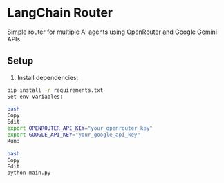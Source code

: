 # LangChain Router

Simple router for multiple AI agents using OpenRouter and Google Gemini APIs.

## Setup

1. Install dependencies:

```bash
pip install -r requirements.txt
Set env variables:

bash
Copy
Edit
export OPENROUTER_API_KEY="your_openrouter_key"
export GOOGLE_API_KEY="your_google_api_key"
Run:

bash
Copy
Edit
python main.py
